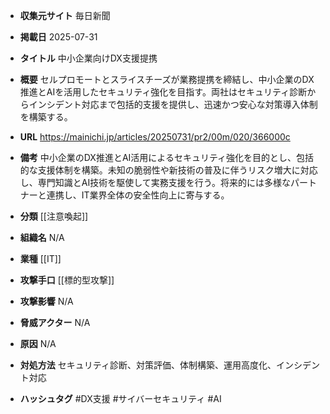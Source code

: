 - **収集元サイト**
毎日新聞

- **掲載日**
2025-07-31

- **タイトル**
中小企業向けDX支援提携

- **概要**
セルプロモートとスライスチーズが業務提携を締結し、中小企業のDX推進とAIを活用したセキュリティ強化を目指す。両社はセキュリティ診断からインシデント対応まで包括的支援を提供し、迅速かつ安心な対策導入体制を構築する。

- **URL**
https://mainichi.jp/articles/20250731/pr2/00m/020/366000c

- **備考**
中小企業のDX推進とAI活用によるセキュリティ強化を目的とし、包括的な支援体制を構築。未知の脆弱性や新技術の普及に伴うリスク増大に対応し、専門知識とAI技術を駆使して実務支援を行う。将来的には多様なパートナーと連携し、IT業界全体の安全性向上に寄与する。

- **分類**
[[注意喚起]]

- **組織名**
N/A

- **業種**
[[IT]]

- **攻撃手口**
[[標的型攻撃]]

- **攻撃影響**
N/A

- **脅威アクター**
N/A

- **原因**
N/A

- **対処方法**
セキュリティ診断、対策評価、体制構築、運用高度化、インシデント対応

- **ハッシュタグ**
#DX支援 #サイバーセキュリティ #AI
